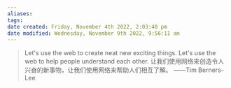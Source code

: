 ```yaml
---
aliases: 
tags: 
date created: Friday, November 4th 2022, 2:03:40 pm
date modified: Wednesday, November 9th 2022, 9:56:11 am
---
```

> Let's use the web to create neat new exciting things. Let's use the web to help people understand each other.
>让我们使用网络来创造令人兴奋的新事物，让我们使用网络来帮助人们相互了解。
>——Tim Berners-Lee